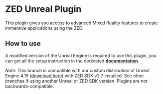 # ZED Unreal Plugin

This plugin gives you access to advanced Mixed Reality features to create immersive applications using the ZED.

## How to use

A modified version of the Unreal Engine is required to use this plugin, you can get all the setup instruction in the dedicated __[documentation](https://docs.stereolabs.com/mixed-reality/unreal/getting-started/)__.

*Note:* This branch is compatible with our custom distribution of Unreal Engine 4.19 ([download here](https://github.com/Stereolabs-Unreal/UnrealEngine)) with ZED SDK v2.7 installed. See other branches if using another Unreal or ZED SDK version. Plugins are not backwards-compatible.
